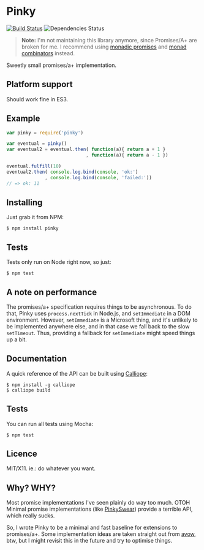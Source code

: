 Pinky
=====

[![Build Status](https://travis-ci.org/robotlolita/pinky.png?branch=master)](https://travis-ci.org/robotlolita/pinky)
![Dependencies Status](https://david-dm.org/robotlolita/pinky.png)

> **Note:** I'm not maintaining this library anymore, since Promises/A+ are broken for me. I recommend using [monadic promises](https://github.com/folktale/data.future) and [monad combinators](https://github.com/folktale/control.monads) instead.

Sweetly small promises/a+ implementation.


## Platform support

Should work fine in ES3.


## Example

```js
var pinky = require('pinky')

var eventual = pinky()
var eventual2 = eventual.then( function(a){ return a + 1 }
                             , function(a){ return a - 1 })

eventual.fulfill(10)
eventual2.then( console.log.bind(console, 'ok:')
              , console.log.bind(console, 'failed:'))
// => ok: 11
```


## Installing

Just grab it from NPM:

    $ npm install pinky
    
    
## Tests

Tests only run on Node right now, so just:

    $ npm test
    

## A note on performance

The promises/a+ specification requires things to be asynchronous. To do that,
Pinky uses `process.nextTick` in Node.js, and `setImmediate` in a DOM
environment. However, `setImmediate` is a Microsoft thing, and it's unlikely to
be implemented anywhere else, and in that case we fall back to the slow
`setTimeout`. Thus, providing a fallback for `setImmediate` might speed things
up a bit.


## Documentation

A quick reference of the API can be built using [Calliope][]:

    $ npm install -g calliope
    $ calliope build


## Tests

You can run all tests using Mocha:

    $ npm test


## Licence

MIT/X11. ie.: do whatever you want.


## Why? WHY?

Most promise implementations I've seen plainly do way too much. OTOH Minimal
promise implementations (like [PinkySwear][]) provide a terrible API, which
really sucks.

So, I wrote Pinky to be a minimal and fast baseline for extensions to
promises/a+. Some implementation ideas are taken straight out from [avow][],
btw, but I might revisit this in the future and try to optimise things.



[Calliope]: https://github.com/robotlolita/calliope
[es5-shim]: https://github.com/kriskowal/es5-shim
[PinkySwear]: https://github.com/timjansen/PinkySwear.js
[avow]: https://github.com/briancavalier/avow
